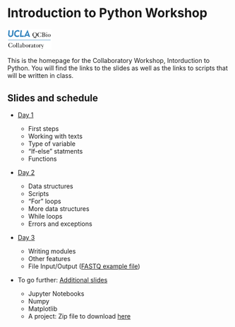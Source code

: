 
# Introduction to Python Workshop
<img src="materials/qcbCollaboratory_logo.png" width="100" />

This is the homepage for the Collaboratory Workshop, Intorduction to Python. You will find the links to the slides as well as the links to scripts that will be written in class.

## Slides and schedule

* [Day 1](https://drive.google.com/file/d/1WyPKtfA22jBYuFUO90TFAjBb3i8dm4O5/view?usp=sharing)
	* First steps
	* Working with texts
	* Type of variable
	* “If-else” statments
	* Functions

* [Day 2](https://drive.google.com/file/d/1udD_ZZfsFIeEoF5tKIqSCyj2xeMs8BRL/view?usp=sharing)
	* Data structures
	* Scripts
	* “For” loops
	* More data structures
	* While loops
	* Errors and exceptions

* [Day 3](https://drive.google.com/open?id=1bgO1QYIyTxgxm7ZNnzPAOBNlABQ3gA7F)
	* Writing modules
	* Other features
	* File Input/Output ([FASTQ example file](https://goo.gl/tYYftm))
	
* To go further: [Additional slides](https://drive.google.com/file/d/1qD8j8_4i-a0TUh5IdwVFJipwUhOofVlN/view?usp=sharing)
	* Jupyter Notebooks
	* Numpy
	* Matplotlib
	* A project: Zip file to download [here](https://drive.google.com/open?id=1Qmn3LCprFTrFX6HilIX3OhA0G5QbRKuV)
